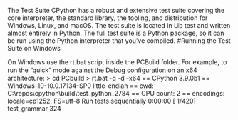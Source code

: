 The Test Suite CPython has a robust and extensive test suite covering the core interpreter, the standard library, the tooling, and distribution for Windows, Linux, and macOS. The test suite is located in  Lib test  and written almost entirely in Python. The full test suite is a Python package, so it can be run using the Python interpreter that you’ve compiled. 
#Running the Test Suite on Windows 

 On Windows use the  rt.bat  script inside the  PCBuild  folder. For example, to run the “quick” mode against the Debug conﬁguration on an x64 architecture: > cd PCbuild > rt.bat -q -d -x64 == CPython 3.9.0b1 == Windows-10-10.0.17134-SP0 little-endian == cwd: C:\repos\cpython\build\test_python_2784 == CPU count: 2 == encodings: locale=cp1252, FS=utf-8 Run tests sequentially 0:00:00 [ 1/420] test_grammar 324
